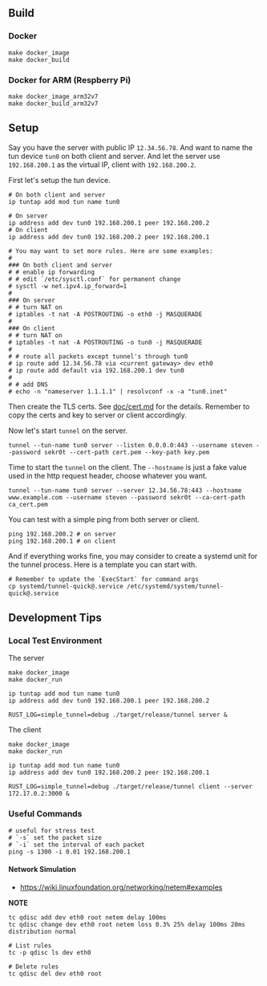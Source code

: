 ## Build

### Docker

```
make docker_image
make docker_build
```

### Docker for ARM (Respberry Pi)

```
make docker_image_arm32v7
make docker_build_arm32v7
```

## Setup

Say you have the server with public IP `12.34.56.78`.
And want to name the tun device `tun0` on both client and server.
And let the server use `192.168.200.1` as the virtual IP, client with `192.168.200.2`.

First let's setup the tun device.

```
# On both client and server
ip tuntap add mod tun name tun0

# On server
ip address add dev tun0 192.168.200.1 peer 192.168.200.2
# On client
ip address add dev tun0 192.168.200.2 peer 192.168.200.1

# You may want to set more rules. Here are some examples:
#
### On both client and server
# # enable ip forwarding
# # edit `/etc/sysctl.conf` for permanent change
# sysctl -w net.ipv4.ip_forward=1
#
### On server 
# # turn NAT on
# iptables -t nat -A POSTROUTING -o eth0 -j MASQUERADE
#
### On client
# # turn NAT on
# iptables -t nat -A POSTROUTING -o tun0 -j MASQUERADE
#
# # route all packets except tunnel's through tun0
# ip route add 12.34.56.78 via <current gateway> dev eth0
# ip route add default via 192.168.200.1 dev tun0
#
# # add DNS
# echo -n "nameserver 1.1.1.1" | resolvconf -x -a "tun0.inet"
```

Then create the TLS certs. See [doc/cert.md](https://github.com/cirias/rust_simple_tunnel/blob/master/doc/cert.md) for the details.
Remember to copy the certs and key to server or client accordingly.

Now let's start `tunnel` on the server.

```
tunnel --tun-name tun0 server --listen 0.0.0.0:443 --username steven --password sekr0t --cert-path cert.pem --key-path key.pem
```

Time to start the `tunnel` on the client. The `--hostname` is just a fake value used in the http request header, choose whatever you want.

```
tunnel --tun-name tun0 server --server 12.34.56.78:443 --hostname www.example.com --username steven --password sekr0t --ca-cert-path ca_cert.pem
```

You can test with a simple ping from both server or client.

```
ping 192.168.200.2 # on server
ping 192.168.200.1 # on client
```

And if everything works fine, you may consider to create a systemd unit for the tunnel process. Here is a template you can start with.

```
# Remember to update the `ExecStart` for command args
cp systemd/tunnel-quick@.service /etc/systemd/system/tunnel-quick@.service
```

## Development Tips

### Local Test Environment

The server

```
make docker_image
make docker_run

ip tuntap add mod tun name tun0
ip address add dev tun0 192.168.200.1 peer 192.168.200.2

RUST_LOG=simple_tunnel=debug ./target/release/tunnel server &
```

The client

```
make docker_image
make docker_run

ip tuntap add mod tun name tun0
ip address add dev tun0 192.168.200.2 peer 192.168.200.1

RUST_LOG=simple_tunnel=debug ./target/release/tunnel client --server 172.17.0.2:3000 &
```

### Useful Commands

```
# useful for stress test
# `-s` set the packet size
# `-i` set the interval of each packet
ping -s 1300 -i 0.01 192.168.200.1
```

#### Network Simulation

- https://wiki.linuxfoundation.org/networking/netem#examples

__NOTE__

```
tc qdisc add dev eth0 root netem delay 100ms
tc qdisc change dev eth0 root netem loss 0.3% 25% delay 100ms 20ms distribution normal

# List rules
tc -p qdisc ls dev eth0

# Delete rules
tc qdisc del dev eth0 root
```
